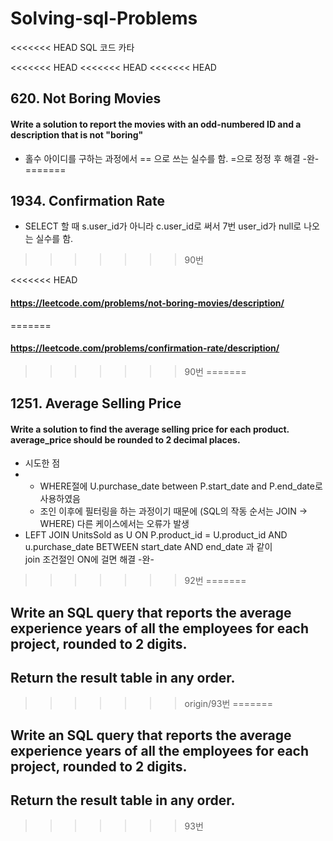 # Solving-sql-Problems

<<<<<<< HEAD
SQL  코드 카타

<<<<<<< HEAD
<<<<<<< HEAD
<<<<<<< HEAD
## 620. Not Boring Movies

####  Write a solution to report the movies with an odd-numbered ID and a description that is not "boring"

-  홀수 아이디를 구하는 과정에서 == 으로 쓰는 실수를 함. =으로 정정 후 해결 -완-
=======
## 1934. Confirmation Rate

- SELECT 할 때 s.user_id가 아니라 c.user_id로 써서  7번 user_id가 null로 나오는 실수를 함.
>>>>>>> 90번




<<<<<<< HEAD








#### https://leetcode.com/problems/not-boring-movies/description/
=======
#### https://leetcode.com/problems/confirmation-rate/description/
>>>>>>> 90번
=======

## 1251. Average Selling Price

#### Write a solution to find the average selling price for each product. average_price should be rounded to 2 decimal places.

-  시도한 점
-  - WHERE절에 U.purchase_date between P.start_date and P.end_date로 사용하였음
   -  조인 이후에 필터링을 하는 과정이기 때문에 (SQL의 작동 순서는 JOIN -> WHERE) 다른 케이스에서는 오류가 발생
 -  LEFT JOIN     UnitsSold as U ON P.product_id = U.product_id AND u.purchase_date BETWEEN start_date AND end_date 과 같이 \
join 조건절인 ON에 걸면 해결 -완-
>>>>>>> 92번
=======

## Write an SQL query that reports the average experience years of all the employees for each project, rounded to 2 digits.
## Return the result table in any order.
>>>>>>> origin/93번
=======

## Write an SQL query that reports the average experience years of all the employees for each project, rounded to 2 digits.
## Return the result table in any order.
>>>>>>> 93번

